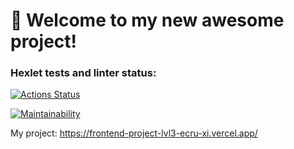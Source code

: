 # 🚀 Welcome to my new awesome project!

### Hexlet tests and linter status:
[![Actions Status](https://github.com/BellatorJS/frontend-project-lvl3/workflows/hexlet-check/badge.svg)](https://github.com/BellatorJS/frontend-project-lvl3/actions)

[![Maintainability](https://api.codeclimate.com/v1/badges/6d4bf4f8af00535cb96b/maintainability)](https://codeclimate.com/github/BellatorJS/frontend-project-lvl3/maintainability)


My project:
https://frontend-project-lvl3-ecru-xi.vercel.app/
